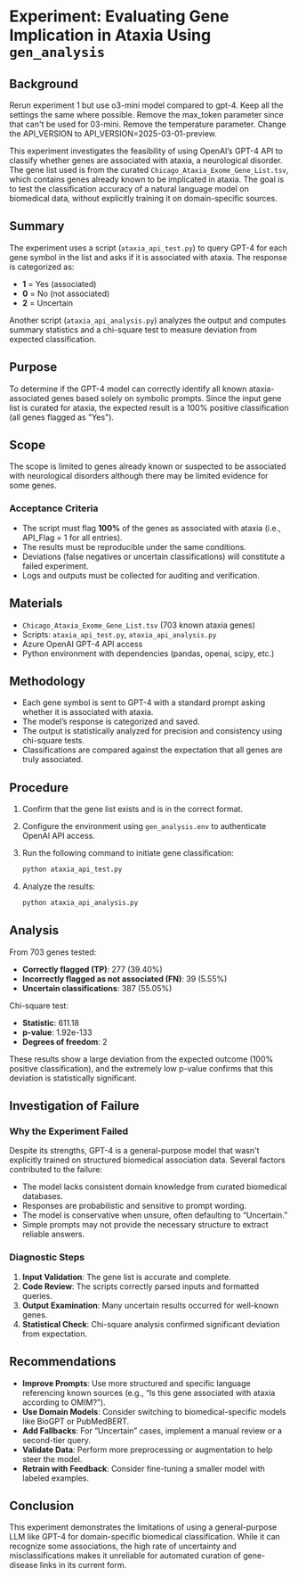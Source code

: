 # Experiment: Evaluating Gene Implication in Ataxia Using `gen_analysis`

## Background

Rerun experiment 1 but use o3-mini model compared to gpt-4.  Keep all the settings the same where possible.  Remove the max_token parameter since that can't be used for 03-mini.  Remove the temperature parameter.  Change the API_VERSION to API_VERSION=2025-03-01-preview.

This experiment investigates the feasibility of using OpenAI’s GPT-4 API to classify whether genes are associated with ataxia, a neurological disorder. The gene list used is from the curated `Chicago_Ataxia_Exome_Gene_List.tsv`, which contains genes already known to be implicated in ataxia. The goal is to test the classification accuracy of a natural language model on biomedical data, without explicitly training it on domain-specific sources.

## Summary

The experiment uses a script (`ataxia_api_test.py`) to query GPT-4 for each gene symbol in the list and asks if it is associated with ataxia. The response is categorized as:

- **1** = Yes (associated)
- **0** = No (not associated)
- **2** = Uncertain

Another script (`ataxia_api_analysis.py`) analyzes the output and computes summary statistics and a chi-square test to measure deviation from expected classification.

## Purpose

To determine if the GPT-4 model can correctly identify all known ataxia-associated genes based solely on symbolic prompts. Since the input gene list is curated for ataxia, the expected result is a 100% positive classification (all genes flagged as "Yes").

## Scope
The scope is limited to genes already known or suspected to be associated with neurological disorders although there may be limited evidence for some genes.


### Acceptance Criteria

- The script must flag **100%** of the genes as associated with ataxia (i.e., API_Flag = 1 for all entries).
- The results must be reproducible under the same conditions.
- Deviations (false negatives or uncertain classifications) will constitute a failed experiment.
- Logs and outputs must be collected for auditing and verification.

## Materials

- `Chicago_Ataxia_Exome_Gene_List.tsv` (703 known ataxia genes)
- Scripts: `ataxia_api_test.py`, `ataxia_api_analysis.py`
- Azure OpenAI GPT-4 API access
- Python environment with dependencies (pandas, openai, scipy, etc.)

## Methodology

- Each gene symbol is sent to GPT-4 with a standard prompt asking whether it is associated with ataxia.
- The model’s response is categorized and saved.
- The output is statistically analyzed for precision and consistency using chi-square tests.
- Classifications are compared against the expectation that all genes are truly associated.

## Procedure

1. Confirm that the gene list exists and is in the correct format.
2. Configure the environment using `gen_analysis.env` to authenticate OpenAI API access.
3. Run the following command to initiate gene classification:

    ```bash
    python ataxia_api_test.py
    ```

4. Analyze the results:

    ```bash
    python ataxia_api_analysis.py
    ```

## Analysis

From 703 genes tested:

- **Correctly flagged (TP)**: 277 (39.40%)
- **Incorrectly flagged as not associated (FN)**: 39 (5.55%)
- **Uncertain classifications**: 387 (55.05%)

Chi-square test:

- **Statistic**: 611.18
- **p-value**: 1.92e-133
- **Degrees of freedom**: 2

These results show a large deviation from the expected outcome (100% positive classification), and the extremely low p-value confirms that this deviation is statistically significant.

## Investigation of Failure

### Why the Experiment Failed

Despite its strengths, GPT-4 is a general-purpose model that wasn't explicitly trained on structured biomedical association data. Several factors contributed to the failure:

- The model lacks consistent domain knowledge from curated biomedical databases.
- Responses are probabilistic and sensitive to prompt wording.
- The model is conservative when unsure, often defaulting to “Uncertain.”
- Simple prompts may not provide the necessary structure to extract reliable answers.

### Diagnostic Steps

1. **Input Validation**: The gene list is accurate and complete.
2. **Code Review**: The scripts correctly parsed inputs and formatted queries.
3. **Output Examination**: Many uncertain results occurred for well-known genes.
4. **Statistical Check**: Chi-square analysis confirmed significant deviation from expectation.

## Recommendations

- **Improve Prompts**: Use more structured and specific language referencing known sources (e.g., “Is this gene associated with ataxia according to OMIM?”).
- **Use Domain Models**: Consider switching to biomedical-specific models like BioGPT or PubMedBERT.
- **Add Fallbacks**: For “Uncertain” cases, implement a manual review or a second-tier query.
- **Validate Data**: Perform more preprocessing or augmentation to help steer the model.
- **Retrain with Feedback**: Consider fine-tuning a smaller model with labeled examples.

## Conclusion

This experiment demonstrates the limitations of using a general-purpose LLM like GPT-4 for domain-specific biomedical classification. While it can recognize some associations, the high rate of uncertainty and misclassifications makes it unreliable for automated curation of gene-disease links in its current form.
